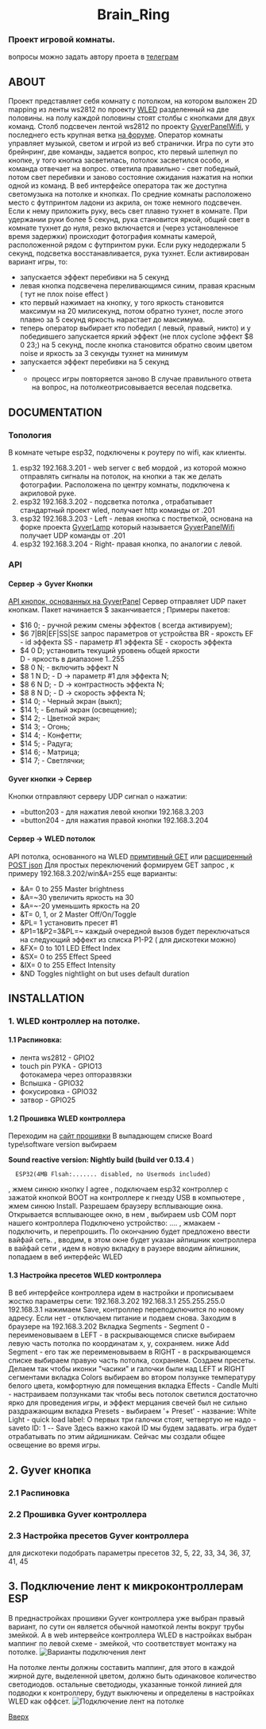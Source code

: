 <a id="anchor"></a>
<h1 align="center"> Brain_Ring </h1>

### Проект игровой комнаты. 
вопросы можно задать автору проета в [телеграм](https://t.me/nicelightio)

## ABOUT 
Проект представляет себя комнату с потолком, на котором выложен 2D mapping из ленты ws2812 по проекту [WLED](https://kno.wled.ge/) разделенный на две половины. на полу каждой половины стоят столбы с кнопками для двух команд. Столб подсвечен лентой ws2812 по проекту [GyverPanelWifi](https://github.com/vvip-68/GyverPanelWiFi/tree/master), у последнего есть крупная ветка [на форуме](https://community.alexgyver.ru/threads/wifi-lampa-budilnik-obsuzhdenie-proshivki-ot-gunner47.2418/).
 Оператор комнаты управляет музыкой, светом и игрой из веб странички. Игра по сути это брейнринг, две команды, задается вопрос, кто первый шлепнул по кнопке, у того кнопка засветилась, потолок засветился особо, и команда отвечает на вопрос. ответила правильно - свет победный, потом свет перебивки и заново состояние ожидания нажатия на нопки одной из команд. 
В веб интерфейсе оператора так же доступна светомузыка на потолке и кнопках.
По средние комнаты расположено место с футпринтом ладони из акрила, он тоже немного подсвечен.  Если к нему приложить руку, весь свет плавно тухнет в комнате. При удержании руки более 5 секунд, рука становится яркой, общий свет в комнате тухнет до нуля, резко включается и (через установленное время задержки) происходит фотография комнаты камерой, расположенной рядом с футпринтом руки. Если руку недодержали 5 секунд, подсветка восстанавливается, рука тухнет.
Если активирован вариант игры, то:
- запускается эффект перебивки на 5 секунд
- левая кнопка подсвечена переливающимся синим, правая красным ( тут не плох noise effect )
- кто первый нажимает на кнопку, у того яркость становится максимум на 20 милисекунд, потом обратно тухнет, после этого плавно за 5 секунд яркость нарастает до максимума. 
- теперь оператор выбирает кто победил ( левый, правый, никто) и у победившего запускается  яркий эффект (не плох cyclone эффект $8 0 23;) на 5 секунд, после кнопка становится обратно своим цветом noise и яркость за 3 секунды тухнет на минимум
- запускается эффект перебивки на 5 секунд
- - процесс игры повторяется заново
В случае правильного ответа на вопрос, на потолкеотрисовывается веселая подсветка.

## DOCUMENTATION 
### Топология
В комнате четыре  esp32, подключены к роутеру по wifi, как клиенты. 
1. esp32 192.168.3.201 - web server с веб мордой , из которой можно отправлять сигналы на потолок, на кнопки а так же делать фотографии. Расположена по центру комнаты, подключена к акриловой руке. 
2. esp32 192.168.3.202 - подсветка потолка ,  отрабатывает стандартный проект wled, получает http команды от .201
3. esp32 192.168.3.203 - Left - левая кнопка с постветкой, основана на форке проекта [GyverLamp](https://alexgyver.ru/gyverlamp/) который называется [GyverPanelWifi](https://github.com/vvip-68/GyverPanelWiFi/tree/master) получает UDP команды от .201
4. esp32 192.168.3.204 - Right- правая кнопка, по аналогии с левой.

### API 
#### Сервер -> Gyver Кнопки 
[API кнопок, основанных на GyverPanel](https://github.com/vvip-68/GyverPanelWiFi/wiki/API-%D1%83%D0%BF%D1%80%D0%B0%D0%B2%D0%BB%D0%B5%D0%BD%D0%B8%D1%8F-%D1%83%D1%81%D1%82%D1%80%D0%BE%D0%B9%D1%81%D1%82%D0%B2%D0%BE%D0%BC) 
Сервер отправляет UDP пакет кнопкам. Пакет  начинается $ заканчивается ;
Примеры пакетов:   
 * $16 0;     - ручной режим смены эффектов ( всегда активируем); 
 * $6 7|BR|EF|SS|SE запрос параметров от устройства
        BR - яроксть
        EF - id эффекта
        SS - параметр \#1 эффекта
        SE - скорость эффекта
 * $4 0 D; установить текущий уровень общей яркости  
        D - яркость в диапазоне 1..255
 *  $8 0 N;     - включить эффект N
 * $8 1 N D;   - D -> параметр \#1 для эффекта N;
 * $8 6 N D;   - D -> контрастность эффекта N;
 * $8 8 N D;   - D -> скорость эффекта N;
 * $14 0;      - Черный экран (выкл);  
 * $14 1;      - Белый экран (освещение);  
 * $14 2;      - Цветной экран;  
 * $14 3;      - Огонь;  
 * $14 4;      - Конфетти;  
 * $14 5;      - Радуга;  
 * $14 6;      - Матрица;  
 * $14 7;      - Светлячки;

 #### Gyver кнопки -> Сервер
 Кнопки отправляют серверу UDP сигнал о нажатии:
 * =button203   - для нажатия левой кнопки 192.168.3.203
 * =button204   - для нажатия правой кнопки 192.168.3.204

#### Сервер -> WLED потолок
API потолка, основанного на WLED [примтивный GET](https://kno.wled.ge/interfaces/http-api/) или [расширенный POST json](https://kno.wled.ge/interfaces/json-api/)
Для простых переключений формируем GET запрос , к примеру 
192.168.3.202/win&A=255
еще варианты:
* &A= 	0 to 255 	Master brightness
* &A=~30 увеличить яркость на 30
* &A=~-20 уменьшить яркость на 20
* &T= 	0, 1, or 2 	Master Off/On/Toggle
* &PL= 1 установить пресет \#1
* &P1=1&P2=3&PL=~ каждый очередной вызов будет переключаться на следующий эффект из списка Р1-Р2 ( для дискотеки можно)
* &FX= 	0 to 101 	LED Effect Index
* &SX= 	0 to 255 	Effect Speed
* &IX= 	0 to 255 	Effect Intensity
* &ND 	 Toggles nightlight on but uses default duration

## INSTALLATION
### 1. WLED контроллер на потолке. 
#### 1.1 Распиновка:
- лента ws2812 - GPIO2
- touch pin РУКА - GPIO13  
   фотокамера через опторазвязки 
- Вспышка - GPIO32
- фокусировка - GPIO32
- затвор - GPIO25
#### 1.2 Прошивка WLED контроллера
  Переходим на [сайт прошивки](https://wled-install.github.io/) В выпадающем списке Board type\software version выбираем

  **Sound reactive version: Nightly build (build ver 0.13.4** )
  
      ESP32(4MB Flsah:....... disabled, no Usermods included)
  
, жмем синюю кнопку I agree
, подключаем esp32 контроллер с зажатой кнопкой BOOT на контроллере к гнезду USB в компьютере 
, жмем  синюю Install. Разрешаем браузеру всплывающие окна. Открывается всплывающее окно, в нем 
, выбираем usb COM порт нашего контроллера
Подключено устройство: ....
, жмакаем - подключить, и перепрошить. 
По окончанию будет предложено ввести вайфай сеть.
, вводим, в этом окне будет указан айпишник контроллера в вайфай сети
, идем в новую вкладку в раузере вводим айпишник, попадаем в веб интерфейс WLED

#### 1.3 Настройка пресетов WLED контроллера
 В веб интерфейсе контроллера идем в настройки и прописываем жостко параметры сети:
192.168.3.202
192.168.3.1
255.255.255.0
192.168.3.1
нажимаем Save, контроллер переподключится по новому адресу. Если нет - отключаем питание и подаем снова.
Заходим в браузере на 192.168.3.202 
Вкладка Segments - Segment 0 - переименовываем в LEFT - в раскрывающемся списке выбираем левую часть потолка по координатам x, y, сохраняем. 
ниже Add Segment - его так же переименовываем в RIGHT - в раскрывающемся списке выбираем правую часть потолка, сохраняем.
Создаем пресеты. 
Делаем так чтобы иконки "часики" и  галочки были над LEFT и RIGHT сегментами
вкладка Colors выбираем во втором ползунке температуру белого цвета, комфортную для помещения
вкладка Effects - Candle Multi - настраиваем ползунками так чтобы весь потолок светился достаточно ярко для проведения игры, и эффект мерцания свечей был не сильно раздражающим
вкладка Presets - выбираем '+ Preset' - название: White Light - quick load label: O первых три галочки стоят, четвертую не надо - saveto ID: 1 -- Save
Здесь важно какой ID мы будем задавать. игра будет отрабатывать по этим айдишникам. Сейчас мы создали общее освещение во время игры.

## 2. Gyver кнопка 
### 2.1 Распиновка
### 2.2 Прошивка Gyver контроллера
### 2.3 Настройка пресетов Gyver контроллера
для дискотеки подобрать параметры пресетов 32, 5, 22, 33, 34, 36, 37, 41, 45

## 3. Подключение лент к микроконтроллерам ESP
В преднастройках прошивки  Gyver контроллера уже выбран правый вариант, по сути он является обычной намоткой ленты вокруг трубы змейкой. 
А в web интервейсе контроллера WLED в настройках выбран маппинг по левой схеме - змейкой, что соответствует монтажу на потолке.
![Варианты подключения лент](/left_right_buttons/GyverPanelWiFi-master/schemes/scheme1.jpg)

На потолке ленты должны составить маппинг, для этого в каждой жирной дуге, выделенной цветом, должно быть одинаковое количество светодиодов. остальные светодиоды, указанные тонкой линией для подводки к контроллеру, будут выключены и определены в настройках WLED как оффсет. 
![Подключение лент на потолке](https://github.com/nicelight/Brain_Ring-/blob/main/roof/roof_WLED_connecting.png)


[Вверх](#anchor)
